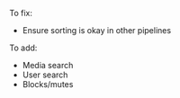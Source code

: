 To fix:

- Ensure sorting is okay in other pipelines

To add:

- Media search
- User search
- Blocks/mutes